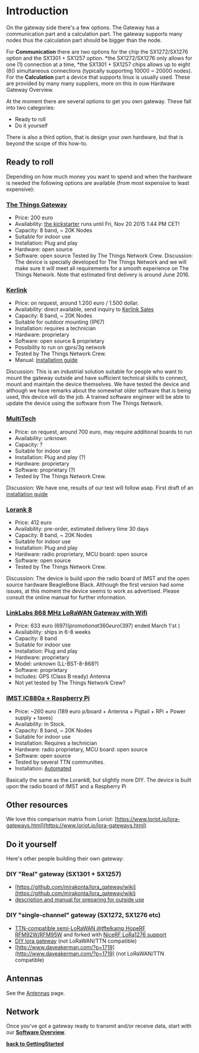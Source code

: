 # Introduction
On the gateway side there's a few options. 
The Gateway has a communication part and a calculation part. 
The gateway supports many nodes thus the calculation part should be bigger
than the node.

For **Communication** there are two options for the chip the SX1272/SX1276 option and the SX1301 + SX1257 option.
*the SX1272/SX1276 only allows for one (1) connection at a time,
*the SX1301 + SX1257 chips allows up to eight (8() simultaneous connections (typically supporting 10000 ~ 20000 nodes).
For the **Calculation** part a device that supports linux is usually used. These are provided by many many suppliers, more on this in ouw Hardware Gateway Overview.

At the moment there are several options to get you own gateway. These fall into two categories:
* Ready to roll
* Do it yourself

There is also a third option, that is design your own hardware,
but that is beyond the scope of this how-to.

## Ready to roll
Depending on how much money you want to spend and when the hardware is needed the following options are available (from most expensive to least expensive):

### [The Things Gateway](http://thethingsnetwork.org/kickstarter-landing/kickstarter.html)
* Price: 200 euro 
* Availability: [the kickstarter](http://kickstarter.com/projects/419277966/the-things-network) runs until Fri, Nov 20 2015 1:44 PM CET!
* Capacity: 8 band, ~ 20K Nodes 
* Suitable for indoor use
* Installation: Plug and play
* Hardware: open source 
* Software: open source
Tested by The Things Network Crew.
Discussion: The device is specially developed for The Things Network and we will make sure it will meet all requirements for a smooth experience on The Things Network. Note that estimated first delivery is around June 2016.

### [Kerlink](http://www.kerlink.fr/en/)
* Price: on request, around 1.200 euro / 1.500 dollar.
* Availability: direct available, send inquiry to [Kerlink Sales](mailto:sales@kerlink.fr)
* Capacity: 8 band, ~ 20K Nodes 
* Suitable for outdoor mounting (IP67)
* Installation: requires a technician
* Hardware: proprietary
* Software: open source & proprietary
* Possibility to run on gprs/3g network
* Tested by The Things Network Crew.
* Manual: [Installation guide](/wiki/Installing-your-Kerlink)

Discussion: This is an industrial solution suitable for people who want to mount the gateway outside and have sufficient technical skills to connect, mount and maintain the device themselves. We have tested the device and although we have remarks about the somewhat older software that is being used, this device will do the job. A trained software engineer will be able to update the device using the software from The Things Network. 


### [MultiTech](http://www.multitech.com/brands/multiconnect-conduit)
* Price: on request, around 700 euro, may require additional boards to run
* Availability: unknown
* Capacity: ? 
* Suitable for indoor use
* Installation: Plug and play (?)
* Hardware: proprietary
* Software: proprietary (?)
* Tested by The Things Network Crew. 

Discussion: We have one, results of our test will follow asap. 
First draft of an [installation guide](/wiki/Installing-your-Multitech-mLinux-Conduit)

### [Lorank 8](http://www.hoperf.nl/LORANK-8)
* Price: 412 euro 
* Availability: pre-order, estimated delivery time 30 days
* Capacity: 8 band, ~ 20K Nodes 
* Suitable for indoor use
* Installation: Plug and play
* Hardware: radio proprietary, MCU board: open source 
* Software: open source
* Tested by The Things Network Crew.

Discussion: The device is build upon the radio board of IMST and the open
source hardware BeagleBone Black. Although the first version had some
issues, at this moment the device seems to work as advertised. Please consult
the online manual for further information.

### [LinkLabs 868 MHz LoRaWAN Gateway with Wifi](http://store.link-labs.com/products/868-mhz-lorawan-gateway-with-wifi)
* Price: 633 euro ($697) (promotion at 360 euro ($397) ended March 1'st )
* Availability: ships in 6-8 weeks
* Capacity: 8 band 
* Suitable for indoor use
* Installation: Plug and play
* Hardware: proprietary 
* Model: unknown (LL-BST-8-868?)
* Software: proprietary
* Includes: GPS (Class B ready) Antenna
* Not yet tested by The Things Network Crew?

### [IMST IC880a + Raspberry Pi](http://webshop.imst.de/radio-modules/lora-concentrators.html)
* Price: ~260 euro (189 euro p/board + Antenna + Pigtail + RPi + Power supply + taxes)
* Availability: In Stock.
* Capacity: 8 band, ~ 20K Nodes 
* Suitable for indoor use
* Installation: Requires a technician
* Hardware: radio proprietary, MCU board: open source 
* Software: open source
* Tested by several TTN communities.
* Installation: [Automated](https://github.com/ttn-zh/ic880a-gateway/wiki)

Basically the same as the Lorank8, but slightly more DIY.
The device is built upon the radio board of IMST and a Raspberry Pi


## Other resources
We love this comparison matrix from Loriot:
[https://www.loriot.io/lora-gateways.html](https://www.loriot.io/lora-gateways.html)

## Do it yourself
Here's other people building their own gateway:

### DIY "Real" gateway (SX1301 + SX1257)
* [https://github.com/mirakonta/lora_gateway/wiki](https://github.com/mirakonta/lora_gateway/wiki)
* [description and manual for preparing for outside use](http://www.meiland.nl/2015/12/outdoor-lora-gateway/)

### DIY "single-channel" gateway (SX1272, SX1276 etc)
* [TTN-compatible semi-LoRaWAN @tftelkamp HopeRF RFM92W/RFM95W](https://github.com/tftelkamp/single_chan_pkt_fwd) and forked with [NiceRF LoRa1276 support](https://github.com/4refr0nt/single_chan_pkt_fwd)
* [DIY lora gateway](http://cpham.perso.univ-pau.fr/LORA/RPIgateway.html) (not LoRaWAN/TTN compatible)
* [http://www.daveakerman.com/?p=1719](http://www.daveakerman.com/?p=1719) (not LoRaWAN/TTN compatible)


## Antennas

See the [Antennas](/wiki/Antennas) page.

## Network
Once you've got a gateway ready to transmit and/or receive data,
start with our **[Software Overview](/wiki/Software/Overview)**.


**[back to GettingStarted](../GettingStarted)**

